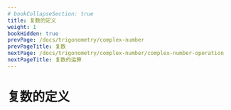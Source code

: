 ```yaml
---
# bookCollapseSection: true
title: 复数的定义
weight: 1
bookHidden: true
prevPage: /docs/trigonometry/complex-number
prevPageTitle: 复数
nextPage: /docs/trigonometry/complex-number/complex-number-operation
nextPageTitle: 复数的运算
---
```


# 复数的定义

